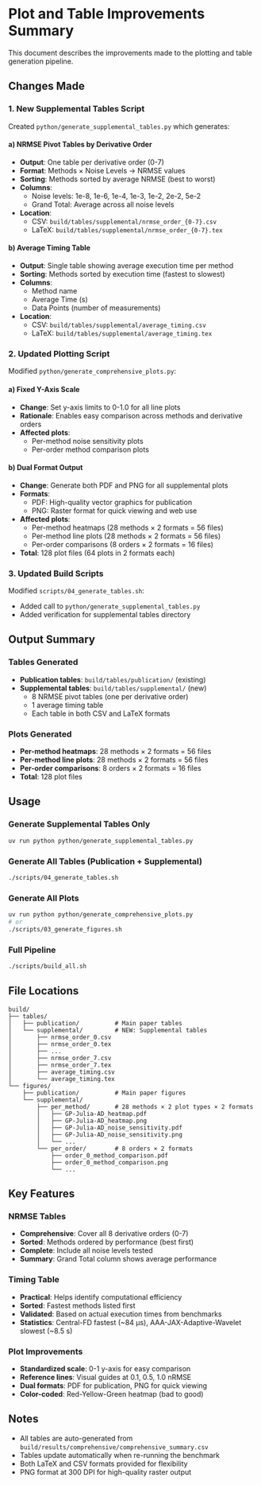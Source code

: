 # Plot and Table Improvements Summary

This document describes the improvements made to the plotting and table generation pipeline.

## Changes Made

### 1. New Supplemental Tables Script

Created `python/generate_supplemental_tables.py` which generates:

#### a) NRMSE Pivot Tables by Derivative Order
- **Output**: One table per derivative order (0-7)
- **Format**: Methods × Noise Levels → NRMSE values
- **Sorting**: Methods sorted by average NRMSE (best to worst)
- **Columns**:
  - Noise levels: 1e-8, 1e-6, 1e-4, 1e-3, 1e-2, 2e-2, 5e-2
  - Grand Total: Average across all noise levels
- **Location**:
  - CSV: `build/tables/supplemental/nrmse_order_{0-7}.csv`
  - LaTeX: `build/tables/supplemental/nrmse_order_{0-7}.tex`

#### b) Average Timing Table
- **Output**: Single table showing average execution time per method
- **Sorting**: Methods sorted by execution time (fastest to slowest)
- **Columns**:
  - Method name
  - Average Time (s)
  - Data Points (number of measurements)
- **Location**:
  - CSV: `build/tables/supplemental/average_timing.csv`
  - LaTeX: `build/tables/supplemental/average_timing.tex`

### 2. Updated Plotting Script

Modified `python/generate_comprehensive_plots.py`:

#### a) Fixed Y-Axis Scale
- **Change**: Set y-axis limits to 0-1.0 for all line plots
- **Rationale**: Enables easy comparison across methods and derivative orders
- **Affected plots**:
  - Per-method noise sensitivity plots
  - Per-order method comparison plots

#### b) Dual Format Output
- **Change**: Generate both PDF and PNG for all supplemental plots
- **Formats**:
  - PDF: High-quality vector graphics for publication
  - PNG: Raster format for quick viewing and web use
- **Affected plots**:
  - Per-method heatmaps (28 methods × 2 formats = 56 files)
  - Per-method line plots (28 methods × 2 formats = 56 files)
  - Per-order comparisons (8 orders × 2 formats = 16 files)
- **Total**: 128 plot files (64 plots in 2 formats each)

### 3. Updated Build Scripts

Modified `scripts/04_generate_tables.sh`:
- Added call to `python/generate_supplemental_tables.py`
- Added verification for supplemental tables directory

## Output Summary

### Tables Generated
- **Publication tables**: `build/tables/publication/` (existing)
- **Supplemental tables**: `build/tables/supplemental/` (new)
  - 8 NRMSE pivot tables (one per derivative order)
  - 1 average timing table
  - Each table in both CSV and LaTeX formats

### Plots Generated
- **Per-method heatmaps**: 28 methods × 2 formats = 56 files
- **Per-method line plots**: 28 methods × 2 formats = 56 files
- **Per-order comparisons**: 8 orders × 2 formats = 16 files
- **Total**: 128 plot files

## Usage

### Generate Supplemental Tables Only
```bash
uv run python python/generate_supplemental_tables.py
```

### Generate All Tables (Publication + Supplemental)
```bash
./scripts/04_generate_tables.sh
```

### Generate All Plots
```bash
uv run python python/generate_comprehensive_plots.py
# or
./scripts/03_generate_figures.sh
```

### Full Pipeline
```bash
./scripts/build_all.sh
```

## File Locations

```
build/
├── tables/
│   ├── publication/          # Main paper tables
│   └── supplemental/         # NEW: Supplemental tables
│       ├── nrmse_order_0.csv
│       ├── nrmse_order_0.tex
│       ├── ...
│       ├── nrmse_order_7.csv
│       ├── nrmse_order_7.tex
│       ├── average_timing.csv
│       └── average_timing.tex
└── figures/
    ├── publication/          # Main paper figures
    └── supplemental/
        ├── per_method/       # 28 methods × 2 plot types × 2 formats
        │   ├── GP-Julia-AD_heatmap.pdf
        │   ├── GP-Julia-AD_heatmap.png
        │   ├── GP-Julia-AD_noise_sensitivity.pdf
        │   ├── GP-Julia-AD_noise_sensitivity.png
        │   └── ...
        └── per_order/        # 8 orders × 2 formats
            ├── order_0_method_comparison.pdf
            ├── order_0_method_comparison.png
            └── ...
```

## Key Features

### NRMSE Tables
- **Comprehensive**: Cover all 8 derivative orders (0-7)
- **Sorted**: Methods ordered by performance (best first)
- **Complete**: Include all noise levels tested
- **Summary**: Grand Total column shows average performance

### Timing Table
- **Practical**: Helps identify computational efficiency
- **Sorted**: Fastest methods listed first
- **Validated**: Based on actual execution times from benchmarks
- **Statistics**: Central-FD fastest (~84 μs), AAA-JAX-Adaptive-Wavelet slowest (~8.5 s)

### Plot Improvements
- **Standardized scale**: 0-1 y-axis for easy comparison
- **Reference lines**: Visual guides at 0.1, 0.5, 1.0 nRMSE
- **Dual formats**: PDF for publication, PNG for quick viewing
- **Color-coded**: Red-Yellow-Green heatmap (bad to good)

## Notes

- All tables are auto-generated from `build/results/comprehensive/comprehensive_summary.csv`
- Tables update automatically when re-running the benchmark
- Both LaTeX and CSV formats provided for flexibility
- PNG format at 300 DPI for high-quality raster output
